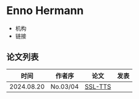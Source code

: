 # Enno Hermann

- 机构
- 链接

## 论文列表

| 时间 | 作者序 | 论文 | 发表 |
|:-:|:-:|---|---|
| 2024.08.20 | No.03/04 | [SSL-TTS](../Models/E2E/2024.08.20_SSL-TTS.md) |